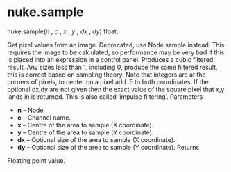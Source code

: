 # nuke.sample
nuke.sample(_n_ , _c_ , _x_ , _y_ , _dx_ , _dy_)  float.

Get pixel values from an image. Deprecated, use Node.sample instead.
This requires the image to be calculated, so performance may be very bad if this is placed into an expression in a control panel. Produces a cubic filtered result. Any sizes less than 1, including 0, produce the same filtered result, this is correct based on sampling theory. Note that integers are at the corners of pixels, to center on a pixel add .5 to both coordinates. If the optional dx,dy are not given then the exact value of the square pixel that x,y lands in is returned. This is also called ‘impulse filtering’.
Parameters

  * **n** – Node.
  * **c** – Channel name.
  * **x** – Centre of the area to sample (X coordinate).
  * **y** – Centre of the area to sample (Y coordinate).
  * **dx** – Optional size of the area to sample (X coordinate).
  * **dy** – Optional size of the area to sample (Y coordinate).
Returns

Floating point value.